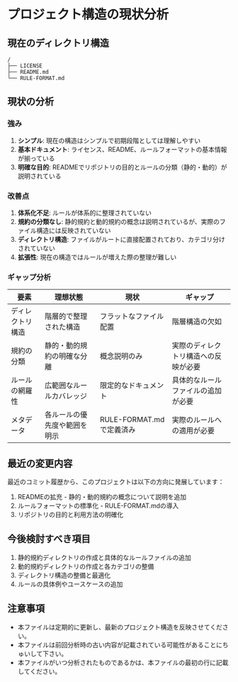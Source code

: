 # プロジェクト構造の現状分析

## 現在のディレクトリ構造

```
/
├── LICENSE
├── README.md
└── RULE-FORMAT.md
```

## 現状の分析

### 強み

1. **シンプル**: 現在の構造はシンプルで初期段階としては理解しやすい
2. **基本ドキュメント**: ライセンス、README、ルールフォーマットの基本情報が揃っている
3. **明確な目的**: READMEでリポジトリの目的とルールの分類（静的・動的）が説明されている

### 改善点

1. **体系化不足**: ルールが体系的に整理されていない
2. **規約の分類なし**: 静的規約と動的規約の概念は説明されているが、実際のファイル構造には反映されていない
3. **ディレクトリ構造**: ファイルがルートに直接配置されており、カテゴリ分けされていない
4. **拡張性**: 現在の構造ではルールが増えた際の整理が難しい

### ギャップ分析

| 要素 | 理想状態 | 現状 | ギャップ |
|------|---------|------|---------|
| ディレクトリ構造 | 階層的で整理された構造 | フラットなファイル配置 | 階層構造の欠如 |
| 規約の分類 | 静的・動的規約の明確な分離 | 概念説明のみ | 実際のディレクトリ構造への反映が必要 |
| ルールの網羅性 | 広範囲なルールカバレッジ | 限定的なドキュメント | 具体的なルールファイルの追加が必要 |
| メタデータ | 各ルールの優先度や範囲を明示 | RULE-FORMAT.mdで定義済み | 実際のルールへの適用が必要 |

## 最近の変更内容

最近のコミット履歴から、このプロジェクトは以下の方向に発展しています：

1. READMEの拡充 - 静的・動的規約の概念について説明を追加
2. ルールフォーマットの標準化 - RULE-FORMAT.mdの導入
3. リポジトリの目的と利用方法の明確化

## 今後検討すべき項目

1. 静的規約ディレクトリの作成と具体的なルールファイルの追加
2. 動的規約ディレクトリの作成と各カテゴリの整備
3. ディレクトリ構造の整備と最適化
4. ルールの具体例やユースケースの追加


## 注意事項

- 本ファイルは定期的に更新し、最新のプロジェクト構造を反映させてください。
- 本ファイルは前回分析時の古い内容が記載されている可能性があることにちゅいして下さい。
- 本ファイルがいつ分析されたものであるかは、本ファイルの最初の行に記載してください。
